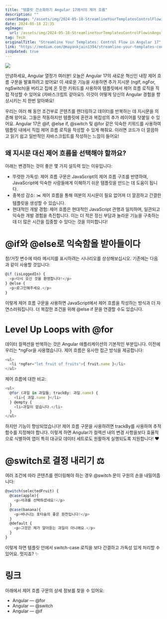 ```yaml
---
title: "템플릿 간소화하기 Angular 17에서의 제어 흐름"
description: ""
coverImage: "/assets/img/2024-05-18-StreamlineYourTemplatesControlFlowinAngular17_0.png"
date: 2024-05-18 22:35
ogImage: 
  url: /assets/img/2024-05-18-StreamlineYourTemplatesControlFlowinAngular17_0.png
tag: Tech
originalTitle: "Streamline Your Templates: Control Flow in Angular 17"
link: "https://medium.com/@mayankjain1394/streamline-your-templates-control-flow-in-angular-17-6045eca1a6c0"
isUpdated: true
---
```





<img src="/assets/img/2024-05-18-StreamlineYourTemplatesControlFlowinAngular17_0.png" />

안녕하세요, Angular 열정가 여러분! 오늘은 Angular 17의 새로운 혁신인 내장 제어 흐름 구문을 발표하려고 왔어요! 이 새로운 기능을 사용하면 추가 지시문 (ngIf, ngFor, ngSwitch)을 버리고 집에 온 듯한 키워드를 사용하여 템플릿에서 제어 흐름 로직을 직접 작성할 수 있어요 (자바스크립트 같아요!). 이것이 어떻게 당신의 Angular 경험을 향상시키는 지 한번 알아봐요!

우리는 여러 해 동안 조건부로 콘텐츠를 렌더링하고 데이터를 반복하는 데 지시문을 의존해 왔어요. 그들은 작동하지만 템플릿에 혼란과 복잡성의 추가 레이어를 덧붙일 수 있어요. Angular 17은 @if, @else if, @switch 및 @for 같은 익숙한 키워드를 사용하여 템플릿 내에서 직접 제어 흐름 로직을 작성할 수 있게 해줘요. 이러면 코드가 더 깔끔하고 읽기 쉽고 일반적인 자바스크립트를 작성하는 느낌이 들어요!

## 왜 지시문 대신 제어 흐름을 선택해야 할까요?

<div class="content-ad"></div>

아래는 변경하는 것이 좋은 몇 가지 설득력 있는 이유입니다:

- 뚜렷한 가독성: 제어 흐름 구문은 JavaScript의 제어 흐름 구조를 반영하여, JavaScript에 익숙한 사람들에게 이해하기 쉬운 템플릿을 만드는 데 도움이 됩니다.
- 중복성 감소: ✂️ 제어 흐름을 통해 여분의 지시문이 필요 없어져 더 깔끔하고 간결한 템플릿을 생성할 수 있습니다.
- 현대적인 개발 경험: 제어 흐름은 현대적인 JavaScript 관행과 일치하며, 일관되고 익숙한 개발 경험을 촉진합니다. 이는 더 적은 정신 부담과 놀라운 기능을 구축하는 데 더 많은 시간을 집중할 수 있다는 것을 의미합니다!

# @if와 @else로 익숙함을 받아들이다

참/거짓 변수에 따라 메시지를 표시하려는 시나리오를 상상해보십시오. 기존에는 다음과 같이 사용할 것입니다:

<div class="content-ad"></div>

```js
@if (isLoggedIn) {
  <p>다시 오신 것을 환영합니다!</p>
} @else {
  <p>로그인해주세요.</p>
}
```

이렇게 제어 흐름 구문을 사용하면 JavaScript에서 제어 흐름을 작성하는 방식과 더 자연스러워집니다. 더 복잡한 조건을 위해 @else if 문을 연결할 수도 있습니다.

<div class="content-ad"></div>

# Level Up Loops with @for

데이터 컬렉션을 반복하는 것은 Angular 애플리케이션의 기본적인 부분입니다. 이전에 우리는 *ngFor을 사용했습니다. 제어 흐름은 유사한 접근 방식을 제공합니다:

```js
<ul>
  <li *ngFor="let fruit of fruits">{ fruit.name }</li>
</ul>
```

제어 흐름에 대한 비교:

<div class="content-ad"></div>

```js
<ul>
  @for (과일 in 과일들; trackBy: 과일.name) {
    <li>{ 과일.name }</li>
  } @empty {
    <li>과일이 없습니다.</li>
  }
</ul>
```

하지만 기능이 향상되었습니다! 제어 흐름 구문을 사용하려면 trackBy를 사용하여 추적 함수를 지정해야 합니다. 이렇게 하면 Angular가 컬렉션 내의 변경 사항을보다 효율적으로 식별하여 앱이 특히 대규모 데이터 세트로도 원활하게 실행되도록 지원합니다! ❤️

# @switch로 결정 내리기 ⚖️

여러 조건에 따라 콘텐츠를 렌더링해야 하는 경우 @switch 문이 구원의 손을 내밀어줍니다:


<div class="content-ad"></div>

```js
@switch(selectedFruit) {
  @case(apple){
    <p>사과를 선택하셨네요!</p>
  }
  @case(banana){
    <p>바나나는 포타슘의 좋은 원천입니다!</p>
  }
  @default {
    <p>그것은 제가 알아듣는 과일이 아니에요.</p>
  }
}
```

이렇게 하면 템플릿 안에서 switch-case 로직을 보다 간결하고 가독성 있게 처리할 수 있어요. 멋지죠? ✨

# 링크

아래에서 제어 흐름 구문의 상세 정보를 찾을 수 있어요:

<div class="content-ad"></div>

- Angular — @for
- Angular — @switch
- Angular — @if